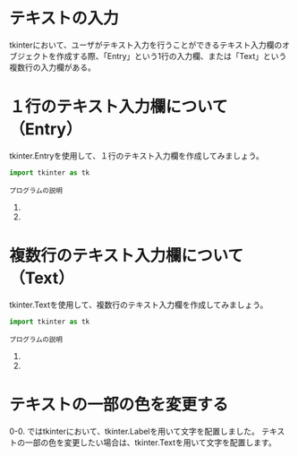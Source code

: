 # テキストの入力
tkinterにおいて、ユーザがテキスト入力を行うことができるテキスト入力欄のオブジェクトを作成する際、「Entry」という1行の入力欄、または「Text」という複数行の入力欄がある。

# １行のテキスト入力欄について（Entry）
tkinter.Entryを使用して、１行のテキスト入力欄を作成してみましょう。
```python
import tkinter as tk
```
`プログラムの説明`<br>
1. <br>
2. <br>


# 複数行のテキスト入力欄について（Text）
tkinter.Textを使用して、複数行のテキスト入力欄を作成してみましょう。
```python
import tkinter as tk
```
`プログラムの説明`<br>
1. <br>
2. <br>


# テキストの一部の色を変更する
0-0. ではtkinterにおいて、tkinter.Labelを用いて文字を配置しました。
テキストの一部の色を変更したい場合は、tkinter.Textを用いて文字を配置します。
